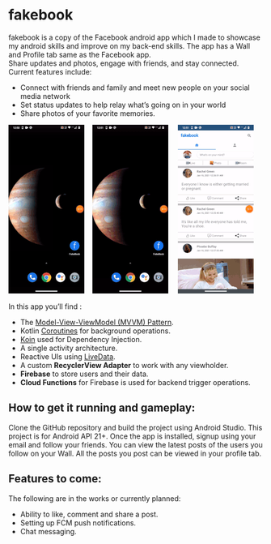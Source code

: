# fakebook
fakebook is a copy of the Facebook android app which I made to showcase my android skills and improve on my back-end skills. The app has a Wall and Profile tab same as the Facebook app. </br>
Share updates and photos, engage with friends, and stay connected.
Current features include:
* Connect with friends and family and meet new people on your social media network
* Set status updates to help relay what’s going on in your world
* Share photos of your favorite memories.


![login](https://github.com/tejmann/fakebook/blob/master/fb_signin_new.gif)&nbsp;&nbsp;&nbsp;&nbsp;![wall](https://github.com/tejmann/fakebook/blob/master/fb_wall_new.gif)&nbsp;&nbsp;&nbsp;&nbsp;
![search](https://github.com/tejmann/fakebook/blob/master/fb_search_new.gif)

In this app you’ll find : 
- The [Model-View-ViewModel (MVVM) Pattern](https://medium.com/upday-devs/android-architecture-patterns-part-3-model-view-viewmodel-e7eeee76b73b).
- Kotlin [Coroutines](https://kotlinlang.org/docs/reference/coroutines-overview.html) for background operations.
- [Koin](https://insert-koin.io/) used for Dependency Injection.
- A single activity architecture.
- Reactive UIs using [LiveData](https://developer.android.com/topic/libraries/architecture/livedata).
- A custom **RecyclerView Adapter** to work with any viewholder. 
- **Firebase** to store users and their data.
- **Cloud Functions** for Firebase is used for backend trigger operations. 

## How to get it running and gameplay:
Clone the GitHub repository and build the project using Android Studio. This project is for Android API 21+. 
Once the app is installed, signup using your email and follow your friends. 
You can view the latest posts of the users you follow on your Wall. 
All the posts you post can be viewed in your profile tab.

## Features to come:
The following are in the works or currently planned:
- Ability to like, comment and share a post.
- Setting up FCM push notifications. 
- Chat messaging.

